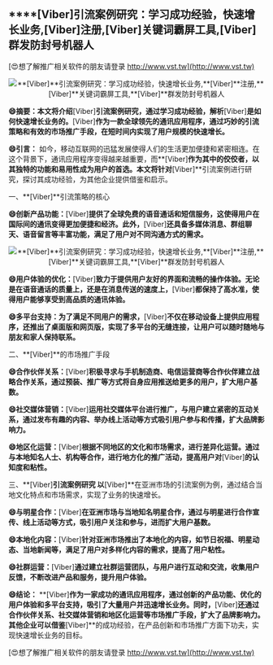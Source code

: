 ## ****[Viber]**引流案例研究：学习成功经验，快速增长业务,**[Viber]**注册,**[Viber]**关键词霸屏工具,**[Viber]**群发防封号机器人**

[😍想了解推广相关软件的朋友请登录 http://www.vst.tw](http://www.vst.tw)

 <center><img src="https://vst.tw/MP4/tuiguang/png/2.png" alt="**[Viber]**引流案例研究：学习成功经验，快速增长业务,**[Viber]**注册,**[Viber]**关键词霸屏工具,**[Viber]**群发防封号机器人"></center>

**😄摘要：本文将介绍**[Viber]**引流案例研究，通过学习成功经验，解析**[Viber]**是如何快速增长业务的。**[Viber]**作为一款全球领先的通讯应用程序，通过巧妙的引流策略和有效的市场推广手段，在短时间内实现了用户规模的快速增长。**

**😄引言：**
如今，移动互联网的迅猛发展使得人们的生活更加便捷和紧密相连。在这个背景下，通讯应用程序变得越来越重要，而**[Viber]**作为其中的佼佼者，以其独特的功能和易用性成为用户的首选。本文将针对**[Viber]**引流案例进行研究，探讨其成功经验，为其他企业提供借鉴和启示。

一、**[Viber]**引流策略的核心

**😄创新产品功能：**[Viber]**提供了全球免费的语音通话和短信服务，这使得用户在国际间的通讯变得更加便捷和经济。此外，**[Viber]**还具备多媒体消息、群组聊天、语音留言等丰富功能，满足了用户对不同沟通方式的需求。**

 <center><img src="https://vst.tw/MP4/tuiguang/png/4.png" alt="**[Viber]**引流案例研究：学习成功经验，快速增长业务,**[Viber]**注册,**[Viber]**关键词霸屏工具,**[Viber]**群发防封号机器人"></center>

**😄用户体验的优化：**[Viber]**致力于提供用户友好的界面和流畅的操作体验。无论是在语音通话的质量上，还是在消息传送的速度上，**[Viber]**都保持了高水准，使得用户能够享受到高品质的通讯体验。**

**😄多平台支持：为了满足不同用户的需求，**[Viber]**不仅在移动设备上提供应用程序，还推出了桌面版和网页版，实现了多平台的无缝连接，让用户可以随时随地与朋友和家人保持联系。**

二、**[Viber]**的市场推广手段

**😄合作伙伴关系：**[Viber]**积极寻求与手机制造商、电信运营商等合作伙伴建立战略合作关系，通过预装、推广等方式将自身应用推送给更多的用户，扩大用户基数。**

**😄社交媒体营销：**[Viber]**运用社交媒体平台进行推广，与用户建立紧密的互动关系，通过发布有趣的内容、举办线上活动等方式吸引用户参与和传播，扩大品牌影响力。**

**😄地区化运营：**[Viber]**根据不同地区的文化和市场需求，进行差异化运营。通过与本地知名人士、机构等合作，进行地方化的推广活动，提高用户对**[Viber]**的认知度和粘性。**

三、**[Viber]**引流案例研究
以**[Viber]**在亚洲市场的引流案例为例，通过结合当地文化特点和市场需求，实现了业务的快速增长。

**😄与明星合作：**[Viber]**在亚洲市场与当地知名明星合作，通过与明星进行合作宣传、线上活动等方式，吸引用户关注和参与，进而扩大用户基数。**

**😄本地化内容：**[Viber]**针对亚洲市场推出了本地化的内容，如节日祝福、明星动态、当地新闻等，满足了用户对多样化内容的需求，提高了用户粘性。**

**😄社群运营：**[Viber]**通过建立社群运营团队，与用户进行互动和交流，收集用户反馈，不断改进产品和服务，提升用户体验。**

**😄结论：**
**[Viber]**作为一家成功的通讯应用程序，通过创新的产品功能、优化的用户体验和多平台支持，吸引了大量用户并迅速增长业务。同时，**[Viber]**还通过合作伙伴关系、社交媒体营销和地区化运营等市场推广手段，扩大了品牌影响力。其他企业可以借鉴**[Viber]**的成功经验，在产品创新和市场推广方面下功夫，实现快速增长业务的目标。

[😍想了解推广相关软件的朋友请登录 http://www.vst.tw](http://www.vst.tw)



